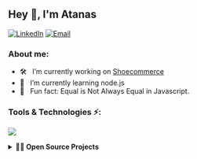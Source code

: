 ## Hey 👋, I'm Atanas

<a href="https://www.linkedin.com/in/atanas-angeliev/"><img alt="LinkedIn" src="https://img.shields.io/badge/atanas-linkedIn-brightgreen?style=flat-square&logo=linkedin"></a>
<a href="mailto:atanas.angeliev1@gmail.com"><img alt="Email" src="https://img.shields.io/badge/Email-atanas.angeliev1@gmail.com-blue?style=flat-square&logo=gmail"></a>

### About me:

-   🛠 &nbsp; I’m currently working on [Shoecommerce](https://github.com/a-angeliev/Shoecommerce)
-   🌱 &nbsp; I’m currently learning node.js
-   👾 &nbsp; Fun fact: Equal is Not Always Equal in Javascript.
<!-- - 📫 &nbsp; How to reach me: atanas.angeliev1@gmail.com or  -->

 <!-- <h2 align="left">Tools & Technologies ⚡</h2> -->

### Tools & Technologies ⚡:

 <p align="left">
  <a href="">
    <img src="https://skillicons.dev/icons?i=html,css,js,py,react,nodejs,flask,django,postgres,postman,tensorflow,git,vscode" />
  </a>
</p>

<details>
  <summary><b>🧑‍🚀 Open Source Projects</b></summary>

  <br />
  <table>
    <thead align="center">
      <tr border: none;>
        <td><b>💻 Projects</b></td>
        <td><b>🐛 Technologies</b></td>
        <td><b>🔔 Start date</b></td>
      </tr>
    </thead>
    <tbody>
      <tr>
	      <td><a href="https://github.com/a-angeliev/Shoecommerce"><b>Shoecommerce</b></a></td>
        <td><img alt="React" src="https://cdn1.iconfinder.com/data/icons/programing-development-8/24/react_logo-512.png"/><img alt="Flask" src="https://encrypted-tbn0.gstatic.com/images?q=tbn:ANd9GcSGuwVCYrhocktzr0c3qj90c0rJ3VKN5mjJHsmlF40&s"/><img alt="PostgreSQL" src="https://upload.wikimedia.org/wikipedia/commons/thumb/2/29/Postgresql_elephant.svg/1200px-Postgresql_elephant.svg.png"/></td>
        <td>08.2022</td>
      </tr>
      <tr>
	      <td><a href="https://github.com/a-angeliev/Shoecommerce"><b>Shoecommerce</b></a></td>
        <td><img alt="React" src="https://cdn1.iconfinder.com/data/icons/programing-development-8/24/react_logo-512.png"/><img alt="Flask" src="https://encrypted-tbn0.gstatic.com/images?q=tbn:ANd9GcSGuwVCYrhocktzr0c3qj90c0rJ3VKN5mjJHsmlF40&s"/><img alt="PostgreSQL" src="https://upload.wikimedia.org/wikipedia/commons/thumb/2/29/Postgresql_elephant.svg/1200px-Postgresql_elephant.svg.png"/></td>
        <td>08.2022</td>
      </tr>
    </tbody>
  </table>
  <br />
</details>
